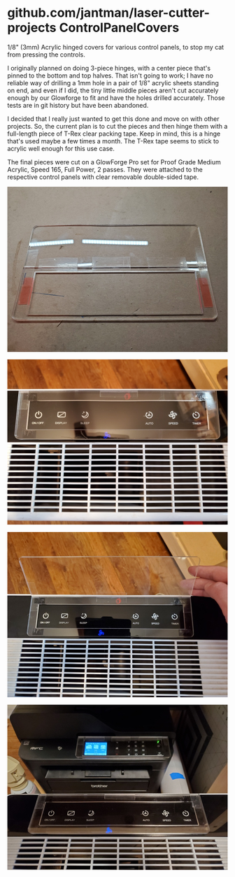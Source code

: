 # github.com/jantman/laser-cutter-projects ControlPanelCovers

1/8" (3mm) Acrylic hinged covers for various control panels, to stop my cat from pressing the controls.

I originally planned on doing 3-piece hinges, with a center piece that's pinned to the bottom and top halves. That isn't going to work; I have no reliable way of drilling a 1mm hole in a pair of 1/8" acrylic sheets standing on end, and even if I did, the tiny little middle pieces aren't cut accurately enough by our Glowforge to fit and have the holes drilled accurately. Those tests are in git history but have been abandoned.

I decided that I really just wanted to get this done and move on with other projects. So, the current plan is to cut the pieces and then hinge them with a full-length piece of T-Rex clear packing tape. Keep in mind, this is a hinge that's used maybe a few times a month. The T-Rex tape seems to stick to acrylic well enough for this use case.

The final pieces were cut on a GlowForge Pro set for Proof Grade Medium Acrylic, Speed 165, Full Power, 2 passes. They were attached to the respective control panels with clear removable double-sided tape.

![image of finished project](20220914_163905_sm.jpg)

![image of finished project](20220914_163915_sm.jpg)

![image of finished project](20220914_163927_sm.jpg)

![image of finished project](20220914_164029_sm.jpg)
